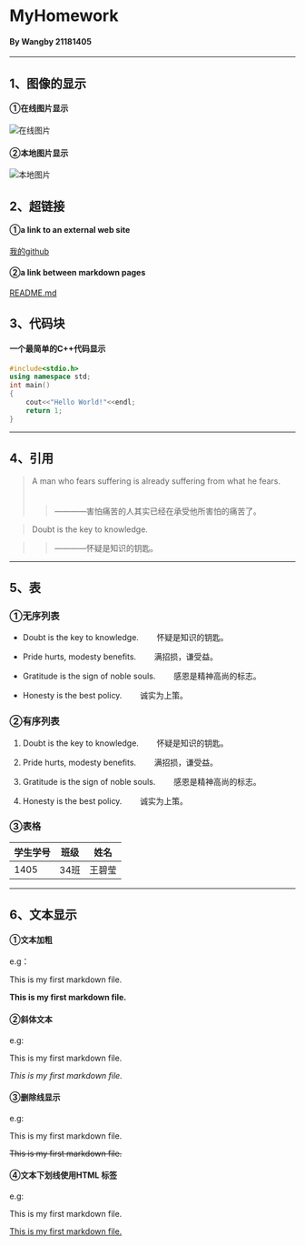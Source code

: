 # MyHomework
#### By Wangby 21181405
---
## 1、图像的显示
#### ①在线图片显示
![在线图片](https://img0.baidu.com/it/u=3741809722,843956070&fm=26&fmt=auto&gp=0.jpg)
#### ②本地图片显示
![本地图片](E:/Homework/LinYi.jpg)


## 2、超链接
#### ①a link to an external web site
[我的github](https://github.com/wangby031/wby.git)
#### ②a link between markdown pages
[README.md](https://github.com/wangby031/wby/blob/main/Homework/README.md)


## 3、代码块
#### 一个最简单的C++代码显示
```c++
#include<stdio.h>
using namespace std;
int main()
{
    cout<<"Hello World!"<<endl;
	return 1;
}
```
---
## 4、引用

>A man who fears suffering is already suffering from what he fears.
　　
>>————害怕痛苦的人其实已经在承受他所害怕的痛苦了。

>Doubt is the key to knowledge.

>>————怀疑是知识的钥匙。

---
## 5、表

### ①无序列表

- Doubt is the key to knowledge.
　　怀疑是知识的钥匙。

- Pride hurts, modesty benefits.
　　满招损，谦受益。

- Gratitude is the sign of noble souls.
　　感恩是精神高尚的标志。

- Honesty is the best policy.
　　诚实为上策。


### ②有序列表

1. Doubt is the key to knowledge.
　　怀疑是知识的钥匙。

2. Pride hurts, modesty benefits.
　　满招损，谦受益。

3. Gratitude is the sign of noble souls.
　　感恩是精神高尚的标志。

4. Honesty is the best policy.
　　诚实为上策。

### ③表格

| 学生学号 | 班级 | 姓名 |
| ----   |----   |---- |
|  1405 | 34班 | 王碧莹 |

---
## 6、文本显示
#### ①文本加粗
e.g：

This is my first markdown file.

**This is my first markdown file.**


#### ②斜体文本
e.g:

This is my first markdown file.

*This is my first markdown file.*


#### ③删除线显示
e.g:

This is my first markdown file.

~~This is my first markdown file.~~

#### ④文本下划线使用HTML 标签
e.g:

This is my first markdown file.

<u>This is my first markdown file.</u>


